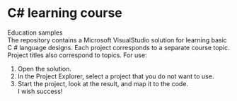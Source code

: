 # C# learning course
Education samples<br />
The repository contains a Microsoft VisualStudio solution for learning basic C # language designs. Each project corresponds to a separate course topic. Project titles also correspond to topics.
For use:
1. Open the solution.
2. In the Project Explorer, select a project that you do not want to use.
3. Start the project, look at the result, and map it to the code.<br />
I wish success!
